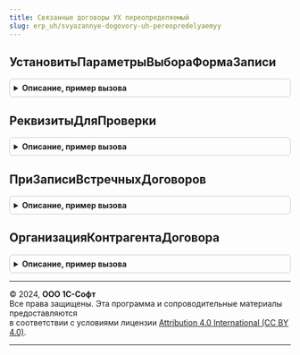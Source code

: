 ```yaml
---
title: Связанные договоры УХ переопределяемый
slug: erp_uh/svyazannye-dogovory-uh-pereopredelyaemyy
---
```



## УстановитьПараметрыВыбораФормаЗаписи
<details style="margin: 1em 0; padding: 0.5em; border: 1px solid #ccc; border-radius: 6px;">

<summary style="font-weight: bold; cursor: pointer;">Описание, пример вызова</summary>

```bsl

Процедура УстановитьПараметрыВыбораФормаЗаписи(Запись, ПараметрыВыбораДоговора) Экспорт
```

Пример вызова
```bsl
СвязанныеДоговорыУХПереопределяемый.УстановитьПараметрыВыбораФормаЗаписи(Запись, ПараметрыВыбораДоговора) 
```
</details>

## РеквизитыДляПроверки
<details style="margin: 1em 0; padding: 0.5em; border: 1px solid #ccc; border-radius: 6px;">

<summary style="font-weight: bold; cursor: pointer;">Описание, пример вызова</summary>

```bsl

Функция РеквизитыДляПроверки(ДоговорСсылка) Экспорт
```

Пример вызова
```bsl
Результат = СвязанныеДоговорыУХПереопределяемый.РеквизитыДляПроверки(ДоговорСсылка) 
```
</details>

## ПриЗаписиВстречныхДоговоров
<details style="margin: 1em 0; padding: 0.5em; border: 1px solid #ccc; border-radius: 6px;">

<summary style="font-weight: bold; cursor: pointer;">Описание, пример вызова</summary>

```bsl

Процедура ПриЗаписиВстречныхДоговоров(ДоговорИсточник, ДоговорПриемник, ЭтоПерваяЗапись) Экспорт
```

Пример вызова
```bsl
СвязанныеДоговорыУХПереопределяемый.ПриЗаписиВстречныхДоговоров(ДоговорИсточник, ДоговорПриемник, ЭтоПерваяЗапись) 
```
</details>

## ОрганизацияКонтрагентаДоговора
<details style="margin: 1em 0; padding: 0.5em; border: 1px solid #ccc; border-radius: 6px;">

<summary style="font-weight: bold; cursor: pointer;">Описание, пример вызова</summary>

```bsl

Функция ОрганизацияКонтрагентаДоговора(Договор) Экспорт
```

Пример вызова
```bsl
Результат = СвязанныеДоговорыУХПереопределяемый.ОрганизацияКонтрагентаДоговора(Договор) 
```
</details>

---

© 2024, **ООО 1С-Софт**  
Все права защищены. Эта программа и сопроводительные материалы предоставляются  
в соответствии с условиями лицензии [Attribution 4.0 International (CC BY 4.0)](https://creativecommons.org/licenses/by/4.0/legalcode).

---
